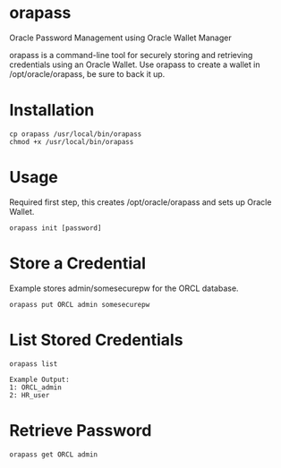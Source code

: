# orapass

Oracle Password Management using Oracle Wallet Manager

orapass is a command-line tool for securely storing and retrieving credentials using an Oracle Wallet. Use orapass to create a wallet in /opt/oracle/orapass, be sure to back it up.

# Installation
```
cp orapass /usr/local/bin/orapass
chmod +x /usr/local/bin/orapass
```

# Usage
Required first step, this creates /opt/oracle/orapass and sets up Oracle Wallet. 

```
orapass init [password]
````


# Store a Credential
Example stores admin/somesecurepw for the ORCL database.
```
orapass put ORCL admin somesecurepw
```


# List Stored Credentials
```
orapass list

Example Output:
1: ORCL_admin 
2: HR_user

```
 
# Retrieve Password
```
orapass get ORCL admin
```



